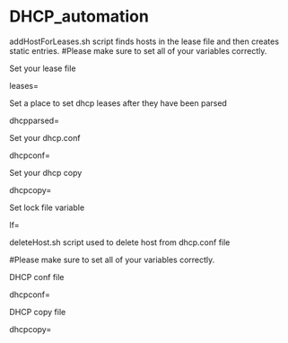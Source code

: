 # DHCP_automation
addHostForLeases.sh script finds hosts in the lease file and then creates static entries. 
#Please make sure to set all of your variables correctly.

Set your lease file

leases=<variable>

Set a place to set dhcp leases after they have been parsed 

dhcpparsed=<variable>

Set your dhcp.conf

dhcpconf=<variable>

Set your dhcp copy

dhcpcopy=<variable>

Set lock file variable

lf=<variable>


deleteHost.sh script used to delete host from dhcp.conf file

#Please make sure to set all of your variables correctly.

DHCP conf file

dhcpconf=<variable>

DHCP copy file

dhcpcopy=<variable>

